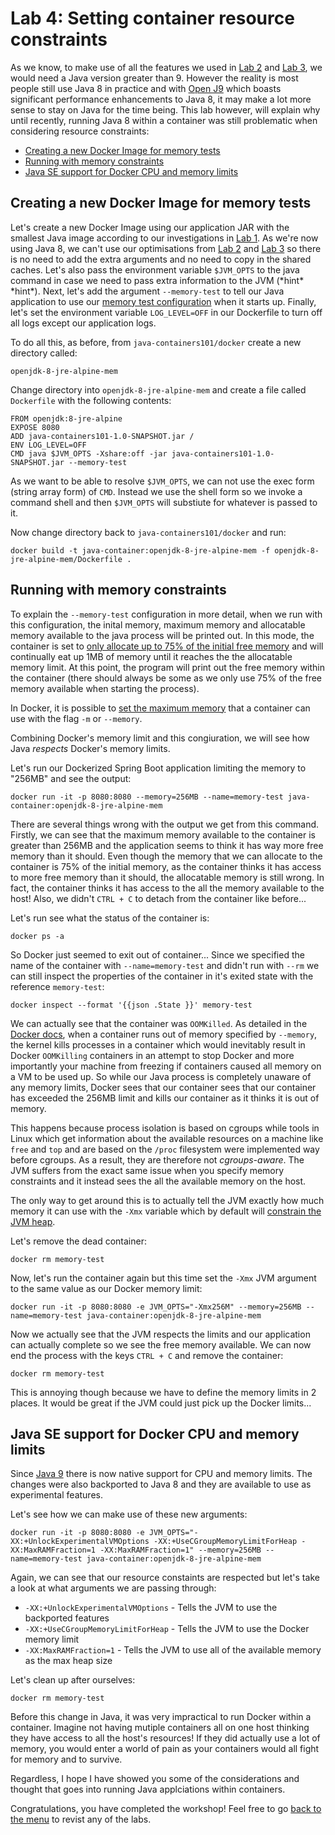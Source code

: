 # Lab 4: Setting container resource constraints

As we know, to make use of all the features we used in [Lab 2](./Lab_2.md) and [Lab 3](./Lab_3.md), we would need a Java version greater than 9. However the reality is most people still use Java 8 in practice and with [Open J9](https://www.eclipse.org/openj9/) which boasts significant performance enhancements to Java 8, it may make a lot more sense to stay on Java for the time being. This lab however, will explain why until recently, running Java 8 within a container was still problematic when considering resource constraints:

* [Creating a new Docker Image for memory tests](#Creating-a-new-docker-image-for-memory-tests)
* [Running with memory constraints](#running-with-memory-constraints)
* [Java SE support for Docker CPU and memory limits](#java-se-support-for-docker-cpu-and-memory-limits)

## Creating a new Docker Image for memory tests 

Let's create a new Docker Image using our application JAR with the smallest Java image according to our investigations in [Lab 1](./Lab_1.md). As we're now using Java 8, we can't use our optimisations from [Lab 2](./Lab_2.md) and [Lab 3](./Lab_3.md) so there is no need to add the extra arguments and no need to copy in the shared caches. Let's also pass the environment variable `$JVM_OPTS` to the java command in case we need to pass extra information to the JVM (\*hint\* \*hint\*). Next, let's add the argument `--memory-test` to tell our Java application to use our [memory test configuration](../src/main/java/com/ibm/code/java/App.java#L25) when it starts up. Finally, let's set the environment variable `LOG_LEVEL=OFF` in our Dockerfile to turn off all logs except our application logs. 

To do all this, as before, from `java-containers101/docker` create a new directory called:

```
openjdk-8-jre-alpine-mem
```

Change directory into `openjdk-8-jre-alpine-mem` and create a file called `Dockerfile` with the following contents:

```
FROM openjdk:8-jre-alpine
EXPOSE 8080
ADD java-containers101-1.0-SNAPSHOT.jar /
ENV LOG_LEVEL=OFF
CMD java $JVM_OPTS -Xshare:off -jar java-containers101-1.0-SNAPSHOT.jar --memory-test
```

As we want to be able to resolve `$JVM_OPTS`, we can not use the exec form (string array form) of `CMD`. Instead we use the shell form so we invoke a command shell and then `$JVM_OPTS` will substiute for whatever is passed to it. 

Now change directory back to `java-containers101/docker` and run:

```
docker build -t java-container:openjdk-8-jre-alpine-mem -f openjdk-8-jre-alpine-mem/Dockerfile .
```

## Running with memory constraints

To explain the `--memory-test` configuration in more detail, when we run with this configuration, the inital memory, maximum memory and allocatable memory available to the java process will be printed out. In this mode, the container is set to [only allocate up to 75% of the initial free memory](../src/main/java/com/ibm/code/java/App.java#L47) and will continually eat up 1MB of memory until it reaches the the allocatable memory limit. At this point, the program will print out the free memory within the container (there should always be some as we only use 75% of the free memory available when starting the process).

In Docker, it is possible to [set the maximum memory](https://docs.docker.com/engine/reference/run/#user-memory-constraints) that a container can use with the flag `-m` or `--memory`.

Combining Docker's memory limit and this congiuration, we will see how Java _respects_ Docker's memory limits.

Let's run our Dockerized Spring Boot application limiting the memory to "256MB" and see the output:

```
docker run -it -p 8080:8080 --memory=256MB --name=memory-test java-container:openjdk-8-jre-alpine-mem
```

There are several things wrong with the output we get from this command. Firstly, we can see that the maximum memory available to the container is greater than 256MB and the application seems to think it has way more free memory than it should. Even though the memory that we can allocate to the container is 75% of the initial memory, as the container thinks it has access to more free memory than it should, the allocatable memory is still wrong. In fact, the container thinks it has access to the all the memory available to the host! Also, we didn't `CTRL + C` to detach from the container like before...

Let's run see what the status of the container is:

```
docker ps -a
```

So Docker just seemed to exit out of container... Since we specified the name of the container with `--name=memory-test` and didn't run with `--rm` we can still inspect the properties of the container in it's exited state with the reference `memory-test`:

```
docker inspect --format '{{json .State }}' memory-test
```

We can actually see that the container was `OOMKilled`. As detailed in the [Docker docs](https://docs.docker.com/config/containers/resource_constraints/#memory), when a container runs out of memory specified by `--memory`, the kernel kills processes in a container which would inevitably result in Docker `OOMKilling` containers in an attempt to stop Docker and more importantly your machine from freezing if containers caused all memory on a VM to be used up. So while our Java process is completely unaware of any memory limits, Docker sees that our container sees that our container has exceeded the 256MB limit and kills our container as it thinks it is out of memory. 

This happens because process isolation is based on cgroups while tools in Linux which get information about the available resources on a machine like `free` and `top` and are based on the `/proc` filesystem were implemented way before cgroups. As a result, they are therefore not _cgroups-aware_. The JVM suffers from the exact same issue when you specify memory constraints and it instead sees the all the available memory on the host. 

The only way to get around this is to actually tell the JVM exactly how much memory it can use with the `-Xmx` variable which by default will [constrain the JVM heap](https://stackoverflow.com/questions/4667483/how-is-the-default-java-heap-size-determined). 

Let's remove the dead container:

```
docker rm memory-test
```

Now, let's run the container again but this time set the `-Xmx` JVM argument to the same value as our Docker memory limit:

```
docker run -it -p 8080:8080 -e JVM_OPTS="-Xmx256M" --memory=256MB --name=memory-test java-container:openjdk-8-jre-alpine-mem
```

Now we actually see that the JVM respects the limits and our application can actually complete so we see the free memory available. We can now end the process with the keys `CTRL + C` and remove the container:

```
docker rm memory-test
```

This is annoying though because we have to define the memory limits in 2 places. It would be great if the JVM could just pick up the Docker limits...

## Java SE support for Docker CPU and memory limits

Since [Java 9](https://blogs.oracle.com/java-platform-group/java-se-support-for-docker-cpu-and-memory-limits) there is now native support for CPU and memory limits. The changes were also backported to Java 8 and they are available to use as experimental features. 

Let's see how we can make use of these new arguments:

```
docker run -it -p 8080:8080 -e JVM_OPTS="-XX:+UnlockExperimentalVMOptions -XX:+UseCGroupMemoryLimitForHeap -XX:MaxRAMFraction=1 -XX:MaxRAMFraction=1" --memory=256MB --name=memory-test java-container:openjdk-8-jre-alpine-mem
```

Again, we can see that our resource constaints are respected but let's take a look at what arguments we are passing through:
* `-XX:+UnlockExperimentalVMOptions` - Tells the JVM to use the backported features
* `-XX:+UseCGroupMemoryLimitForHeap` - Tells the JVM to use the Docker memory limit
* `-XX:MaxRAMFraction=1` - Tells the JVM to use all of the available memory as the max heap size

Let's clean up after ourselves:

```
docker rm memory-test
```

Before this change in Java, it was very impractical to run Docker within a container. Imagine not having mutiple containers all on one host thinking they have access to all the host's resources! If they did actually use a lot of memory, you would enter a world of pain as your containers would all fight for memory and to survive. 

Regardless, I hope I have showed you some of the considerations and thought that goes into running Java applciations within containers.

Congratulations, you have completed the workshop! Feel free to go [back to the menu](../README.md) to revist any of the labs.
